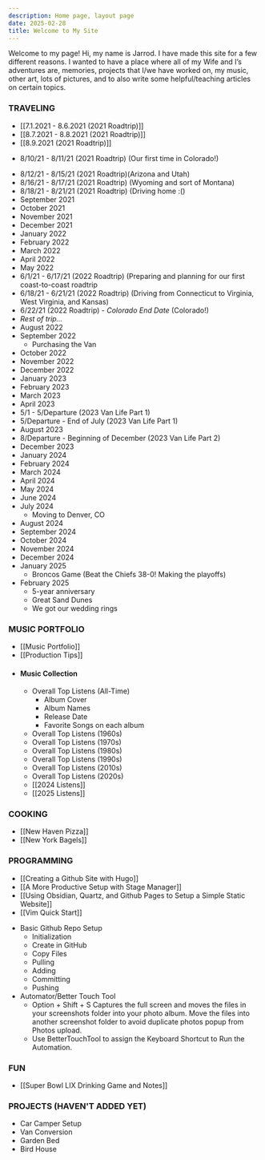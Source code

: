 ```yaml
---
description: Home page, layout page
date: 2025-02-28
title: Welcome to My Site
---
```

Welcome to my page! Hi, my name is Jarrod. I have made this site for a few different reasons. I wanted to have a place where all of my Wife and I’s adventures are, memories, projects that I/we have worked on, my music, other art, lots of pictures, and to also write some helpful/teaching articles on certain topics.
### TRAVELING
* [[7.1.2021 - 8.6.2021 (2021 Roadtrip)]]
* [[8.7.2021 - 8.8.2021 (2021 Roadtrip)]] 
* [[8.9.2021 (2021 Roadtrip)]]
- 8/10/21 - 8/11/21 (2021 Roadtrip) (Our first time in Colorado!)
* 8/12/21 - 8/15/21 (2021 Roadtrip)(Arizona and Utah)
* 8/16/21 - 8/17/21 (2021 Roadtrip) (Wyoming and sort of Montana)
* 8/18/21 - 8/21/21 (2021 Roadtrip) (Driving home :()
* September 2021
* October 2021
* November 2021
* December 2021
* January 2022
* February 2022
* March 2022
* April 2022
* May 2022
* 6/1/21 - 6/17/21 (2022 Roadtrip) (Preparing and planning for our first coast-to-coast roadtrip
* 6/18/21 - 6/21/21 (2022 Roadtrip) (Driving from Connecticut to Virginia, West Virginia, and Kansas)
* 6/22/21 (2022 Roadtrip) - *Colorado End Date* (Colorado!)
* *Rest of trip…*
* August 2022
* September 2022
    * Purchasing the Van
* October 2022
* November 2022
* December 2022
* January 2023
* February 2023
* March 2023
* April 2023
* 5/1 - 5/Departure (2023 Van Life Part 1)
* 5/Departure - End of July (2023 Van Life Part 1)
* August 2023
* 8/Departure - Beginning of December (2023 Van Life Part 2)
* December 2023
* January 2024
* February 2024
* March 2024
* April 2024
* May 2024
* June 2024
* July 2024
	* Moving to Denver, CO
* August 2024
* September 2024
* October 2024
* November 2024
* December 2024
* January 2025
	* Broncos Game (Beat the Chiefs 38-0! Making the playoffs)
* February 2025
	* 5-year anniversary
	* Great Sand Dunes
	* We got our wedding rings
### MUSIC PORTFOLIO
* [[Music Portfolio]]
* [[Production Tips]]
* #### Music Collection
	* Overall Top Listens (All-Time)
		* Album Cover	
		* Album Names
		* Release Date
		* Favorite Songs on each album
	* Overall Top Listens (1960s)
	* Overall Top Listens (1970s)
	* Overall Top Listens (1980s)
	* Overall Top Listens (1990s)
	* Overall Top Listens (2010s)
	* Overall Top Listens (2020s)
	* [[2024 Listens]]
	* [[2025 Listens]]
### COOKING
* [[New Haven Pizza]]
* [[New York Bagels]]
### PROGRAMMING
- [[Creating a Github Site with Hugo]]
- [[A More Productive Setup with Stage Manager]]
- [[Using Obsidian, Quartz, and Github Pages to Setup a Simple Static Website]]
- [[Vim Quick Start]]
* Basic Github Repo Setup
    * Initialization
    * Create in GitHub
    * Copy Files
    * Pulling
    * Adding
    * Committing
    * Pushing
* Automator/Better Touch Tool
	* Option + Shift + S Captures the full screen and moves the files in your screenshots folder into your photo album. Move the files into another screenshot folder to avoid duplicate photos popup from Photos upload.
    * Use BetterTouchTool to assign the Keyboard Shortcut to Run the Automation.
### FUN
- [[Super Bowl LIX Drinking Game and Notes]]
### PROJECTS (HAVEN'T ADDED YET)
* Car Camper Setup
* Van Conversion
* Garden Bed
* Bird House

